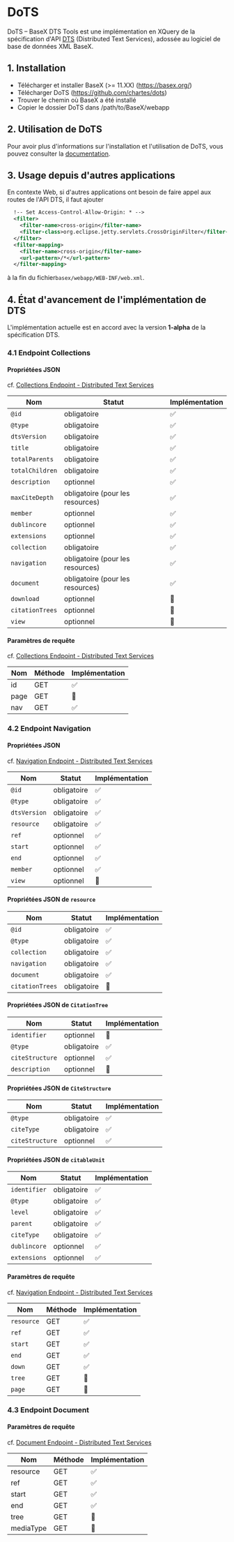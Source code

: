 # DoTS

DoTS – BaseX DTS Tools est une implémentation en XQuery de la spécification d'API <a href="https://distributed-text-services.github.io/specifications/" target="_blank">DTS</a> (Distributed Text Services), adossée au logiciel de base de données XML BaseX.

## 1. Installation

- Télécharger et installer BaseX (>= 11.XX) (https://basex.org/)
- Télécharger DoTS (https://github.com/chartes/dots)
- Trouver le chemin où BaseX a été installé
- Copier le dossier DoTS dans /path/to/BaseX/webapp

## 2. Utilisation de DoTS

Pour avoir plus d'informations sur l'installation et l'utilisation de DoTS, vous pouvez consulter la <a href="https://chartes.github.io/dots_documentation/" target="_blank">documentation</a>.

## 3. Usage depuis d'autres applications

En contexte Web, si d'autres applications ont besoin de faire appel aux routes de l'API DTS, il faut ajouter 

```xml
  !-- Set Access-Control-Allow-Origin: * -->
  <filter>
    <filter-name>cross-origin</filter-name>
    <filter-class>org.eclipse.jetty.servlets.CrossOriginFilter</filter-class>
  </filter>
  <filter-mapping>
    <filter-name>cross-origin</filter-name>
    <url-pattern>/*</url-pattern>
  </filter-mapping>
 ```

 à la fin du fichier`basex/webapp/WEB-INF/web.xml`.

## 4. État d'avancement de l'implémentation de DTS

L'implémentation actuelle est en accord avec la version **1-alpha** de la spécification DTS.

### 4.1 Endpoint Collections

#### Propriétées JSON

cf. [Collections Endpoint - Distributed Text Services](https://distributed-text-services.github.io/specifications/versions/unstable/#collection-endpoint)

| Nom             | Statut                           | Implémentation |
| --------------- | -------------------------------- | -------------- |
| `@id`           | obligatoire                      | ✅              |
| `@type`         | obligatoire                      | ✅              |
| `dtsVersion`    | obligatoire                      | ✅              |
| `title`         | obligatoire                      | ✅              |
| `totalParents`  | obligatoire                      | ✅              |
| `totalChildren` | obligatoire                      | ✅              |
| `description`   | optionnel                        | ✅              |
| `maxCiteDepth`  | obligatoire (pour les resources) | ✅              |
| `member`        | optionnel                        | ✅              |
| `dublincore`    | optionnel                        | ✅              |
| `extensions`    | optionnel                        | ✅              |
| `collection`    | obligatoire                      | ✅              |
| `navigation`    | obligatoire (pour les resources) | ✅              |
| `document`      | obligatoire (pour les resources) | ✅              |
| `download`      | optionnel                        | 🚧              |
| `citationTrees` | optionnel                        | 🚧              |
| `view`          | optionnel                        | 🚧              |

#### Paramètres de requête

cf. [Collections Endpoint - Distributed Text Services](https://distributed-text-services.github.io/specifications/versions/unstable/#uri-for-collection-endpoint-request)

| Nom  | Méthode | Implémentation |
| ---- | ------- | -------------- |
| id   | GET     | ✅             |
| page | GET     | 🚧             |
| nav  | GET     | ✅             |

### 4.2 Endpoint Navigation

#### Propriétées JSON

cf. [Navigation Endpoint - Distributed Text Services](https://distributed-text-services.github.io/specifications/versions/unstable/#navigation-endpoint)

| Nom            | Statut      | Implémentation  |
| -------------- | ----------- | --------------- |
| `@id`          | obligatoire | ✅              |
| `@type`        | obligatoire | ✅              |
| `dtsVersion`   | obligatoire | ✅              |
| `resource`     | obligatoire | ✅              |
| `ref`          | optionnel   | ✅              |
| `start`        | optionnel   | ✅              |
| `end`          | optionnel   | ✅              |
| `member`       | optionnel   | ✅              |
| `view`         | optionnel   | 🚧              |

#### Propriétées JSON de `resource`

| Nom            | Statut      | Implémentation  |
| -------------- | ----------- | --------------- |
| `@id`          | obligatoire | ✅              |
| `@type`        | obligatoire | ✅              |
| `collection`   | obligatoire | ✅              |
| `navigation`   | obligatoire | ✅              |
| `document`     | obligatoire | ✅              |
| `citationTrees`| obligatoire | 🔄              |

#### Propriétées JSON de `CitationTree`

| Nom            | Statut      | Implémentation  |
| -------------- | ----------- | --------------- |
| `identifier`   | optionnel   | 🚧              |
| `@type`        | obligatoire | ✅              |
| `citeStructure`| optionnel   | ✅              |
| `description`  | optionnel   | 🚧              |

#### Propriétées JSON de `CiteStructure`

| Nom            | Statut      | Implémentation  |
| -------------- | ----------- | --------------- |
| `@type`        | obligatoire | ✅              |
| `citeType`     | obligatoire | ✅              |
| `citeStructure`| optionnel   | ✅              |


#### Propriétées JSON de `citableUnit`

| Nom          | Statut      | Implémentation |
| ------------ | ----------- | -------------- |
| `identifier` | obligatoire | ✅             |
| `@type`      | obligatoire | ✅             |
| `level`      | obligatoire | ✅             |
| `parent`     | obligatoire | ✅             |
| `citeType`   | obligatoire | ✅             |
| `dublincore` | optionnel   | ✅             |
| `extensions` | optionnel   | ✅             |

#### Paramètres de requête

cf. [Navigation Endpoint - Distributed Text Services](https://distributed-text-services.github.io/specifications/versions/unstable/#uri-for-navigation-endpoint-requests)

| Nom     | Méthode | Implémentation |
| ------- | ------- | -------------- |
| `resource`| GET     | ✅             |
| `ref`     | GET     | ✅             |
| `start`   | GET     | ✅             |
| `end`     | GET     | ✅             |
| `down`    | GET     | ✅             |
| `tree`    | GET     | 🔄             |
| `page`    | GET     | 🚧             |

### 4.3 Endpoint Document

#### Paramètres de requête

cf. [Document Endpoint - Distributed Text Services](https://distributed-text-services.github.io/specifications/versions/unstable/#document-endpoint)

| Nom      | Méthode | Implémentation |
| ------   | ------- | -------------- |
| resource | GET     | ✅             |
| ref      | GET     | ✅             |
| start    | GET     | ✅             |
| end      | GET     | ✅             |
| tree     | GET     | 🔄             |
| mediaType| GET     | 🚧             |
